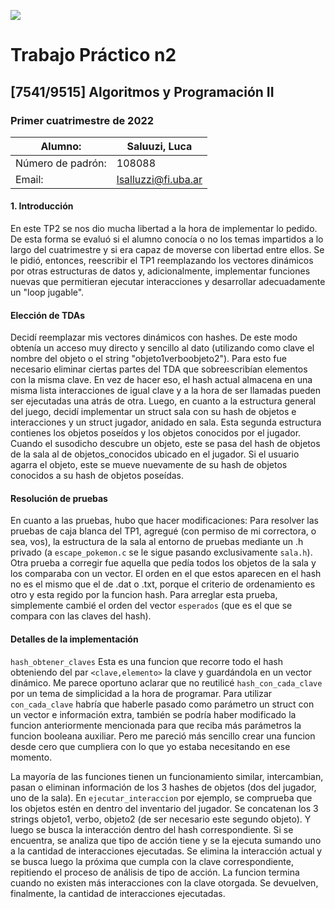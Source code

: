     
![](https://i.imgur.com/P0aqOMI.jpg)

# **Trabajo Práctico n2** 


## [7541/9515] Algoritmos y Programación II


### Primer cuatrimestre de 2022

|  Alumno: | Saluuzi, Luca |
| ----------- | ----------- |
| Número de padrón: | 108088 |
| Email: | lsalluzzi@fi.uba.ar |

#### 1. Introducción
En este TP2 se nos dio mucha libertad a la hora de implementar lo pedido. De esta forma se evaluó si el alumno conocía o no los temas impartidos a lo largo del cuatrimestre y si era capaz de moverse con libertad entre ellos.
Se le pidió, entonces, reescribir el TP1 reemplazando los vectores dinámicos por otras estructuras de datos y, adicionalmente, implementar funciones nuevas que permitieran ejecutar interacciones y desarrollar adecuadamente un "loop jugable".

#### Elección de TDAs
Decidí reemplazar mis vectores dinámicos con hashes. De este modo obtenía un acceso muy directo y sencillo al dato (utilizando como clave el nombre del objeto o el string "objeto1verboobjeto2"). Para esto fue necesario eliminar ciertas partes del TDA que sobreescribían elementos con la misma clave. En vez de hacer eso, el hash actual almacena en una misma lista interacciones de igual clave y a la hora de ser llamadas pueden ser ejecutadas una atrás de otra.
Luego, en cuanto a la estructura general del juego, decidí implementar un struct sala con su hash de objetos e interacciones y un struct jugador, anidado en sala. Esta segunda estructura contienes los objetos poseídos y los objetos conocidos por el jugador. 
Cuando el susodicho descubre un objeto, este se pasa del hash de objetos de la sala al de objetos_conocidos ubicado en el jugador. Si el usuario agarra el objeto, este se mueve nuevamente de su hash de objetos conocidos a su hash de objetos poseídas.

#### Resolución de pruebas
En cuanto a las pruebas, hubo que hacer modificaciones:
Para resolver las pruebas de caja blanca del TP1, agregué (con permiso de mi correctora, o sea, vos), la estructura de la sala al entorno de pruebas mediante un .h privado (a `escape_pokemon.c` se le sigue pasando exclusivamente `sala.h`).
Otra prueba a corregir fue aquella que pedía todos los objetos de la sala y los comparaba con un vector. El orden en el que estos aparecen en el hash no es el mismo que el de .dat o .txt, porque el criterio de ordenamiento es otro y esta regido por la funcion hash. Para arreglar esta prueba, simplemente cambié el orden del vector `esperados` (que es el que se compara con las claves del hash).

#### Detalles de la implementación
`hash_obtener_claves` Esta es una funcion que recorre todo el hash obteniendo del par `<clave,elemento>` la clave y guardándola en un vector dinámico. Me parece oportuno aclarar que no reutilicé `hash_con_cada_clave` por un tema de simplicidad a la hora de programar. Para utilizar `con_cada_clave` habría que haberle pasado como parámetro un struct con un vector e información extra, también se podría haber modificado la funcion anteriormente mencionada para que reciba más parámetros la funcion booleana auxiliar. Pero me pareció más sencillo crear una funcion desde cero que cumpliera con lo que yo estaba necesitando en ese momento. 

La mayoría de las funciones tienen un funcionamiento similar, intercambian, pasan o eliminan información de los 3 hashes de objetos (dos del jugador, uno de la sala).
En `ejecutar_interaccion` por ejemplo, se comprueba que los objetos estén en dentro del inventario del jugador. Se concatenan los 3 strings objeto1, verbo, objeto2 (de ser necesario este segundo objeto). Y luego se busca la interacción dentro del hash correspondiente. Si se encuentra, se analiza que tipo de acción tiene y se la ejecuta sumando uno a la cantidad de interacciones ejecutadas. Se elimina la interacción actual y se busca luego la próxima que cumpla con la clave correspondiente, repitiendo el proceso de análisis de tipo de acción. La funcion termina cuando no existen más interacciones con la clave otorgada. Se devuelven, finalmente, la cantidad de interacciones ejecutadas.
